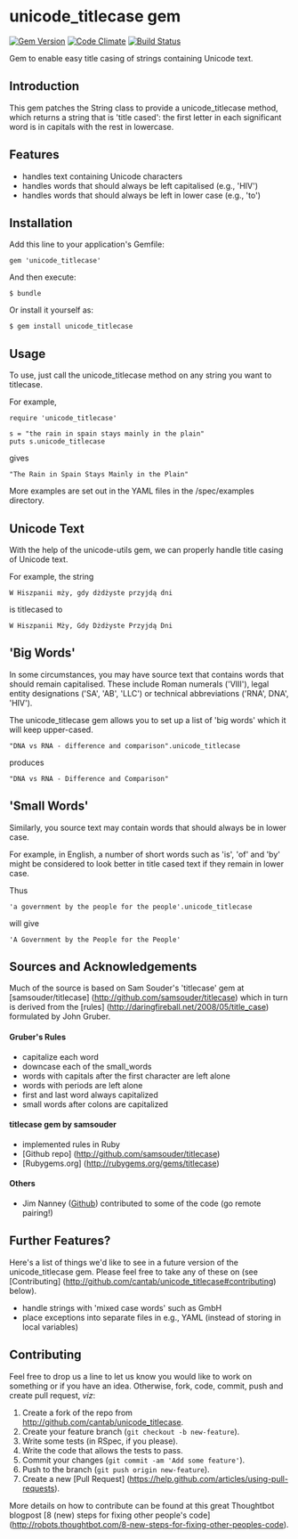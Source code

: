 # unicode_titlecase gem
[![Gem Version](https://badge.fury.io/rb/unicode_titlecase.png)](http://badge.fury.io/rb/unicode_titlecase)
[![Code Climate](https://codeclimate.com/github/cantab/unicode_titlecase.png)](https://codeclimate.com/github/cantab/unicode_titlecase)
[![Build Status](https://travis-ci.org/cantab/unicode_titlecase.png?branch=master)](https://travis-ci.org/cantab/unicode_titlecase)

Gem to enable easy title casing of strings containing Unicode text.

## Introduction
This gem patches the String class to provide a unicode_titlecase method, which returns a string that is 'title cased': the first letter in each significant word is in capitals with the rest in lowercase.

## Features
* handles text containing Unicode characters
* handles words that should always be left capitalised (e.g., 'HIV')
* handles words that should always be left in lower case (e.g., 'to')

## Installation

Add this line to your application's Gemfile:

    gem 'unicode_titlecase'

And then execute:

    $ bundle

Or install it yourself as:

    $ gem install unicode_titlecase

## Usage


To use, just call the unicode_titlecase method on any string you want to titlecase.

For example,

    require 'unicode_titlecase'

    s = "the rain in spain stays mainly in the plain"
    puts s.unicode_titlecase

gives

    "The Rain in Spain Stays Mainly in the Plain"

More examples are set out in the YAML files in the /spec/examples directory.

## Unicode Text

With the help of the unicode-utils gem, we can properly handle title casing of Unicode text.

For example, the string 

	W Hiszpanii mży, gdy dżdżyste przyjdą dni

is titlecased to

	W Hiszpanii Mży, Gdy Dżdżyste Przyjdą Dni

## 'Big Words'

In some circumstances, you may have source text that contains words that should remain capitalised. These include Roman numerals ('VIII'), legal entity designations ('SA', 'AB', 'LLC') or technical abbreviations ('RNA', DNA', 'HIV').

The unicode_titlecase gem allows you to set up a list of 'big words' which it will keep upper-cased.

	"DNA vs RNA - difference and comparison".unicode_titlecase

produces

	"DNA vs RNA - Difference and Comparison"

## 'Small Words'

Similarly, you source text may contain words that should always be in lower case.

For example, in English, a number of short words such as 'is', 'of' and 'by' might be considered to look better in title cased text if they remain in lower case.

Thus


	'a government by the people for the people'.unicode_titlecase
	
	
will give

	'A Government by the People for the People'

## Sources and Acknowledgements

Much of the source is based on Sam Souder's 'titlecase' gem at [samsouder/titlecase] (http://github.com/samsouder/titlecase) which in turn is derived from the [rules] (http://daringfireball.net/2008/05/title_case) formulated by John Gruber.

#### Gruber's Rules
  - capitalize each word
  - downcase each of the small_words
  - words with capitals after the first character are left alone
  - words with periods are left alone
  - first and last word always capitalized
  - small words after colons are capitalized

#### titlecase gem by samsouder

  - implemented rules in Ruby
  - [Github repo] (http://github.com/samsouder/titlecase)
  - [Rubygems.org] (http://rubygems.org/gems/titlecase)

#### Others
  - Jim Nanney ([Github](https://github.com/jimnanney)) contributed to some of the code (go remote pairing!)

## Further Features?
Here's a list of things we'd like to see in a future version of the unicode_titlecase gem. Please feel free to take any of these on (see [Contributing] (http://github.com/cantab/unicode_titlecase#contributing) below).
  - handle strings with 'mixed case words' such as GmbH
  - place exceptions into separate files in e.g., YAML (instead of storing in local variables)

## Contributing
Feel free to drop us a line to let us know you would like to work on something or if you have an idea. Otherwise, fork, code, commit, push and create pull request, *viz*:

1. Create a fork of the repo from http://github.com/cantab/unicode_titlecase.
2. Create your feature branch (`git checkout -b new-feature`).
2. Write some tests (in RSpec, if you please).
3. Write the code that allows the tests to pass.
3. Commit your changes (`git commit -am 'Add some feature'`).
4. Push to the branch (`git push origin new-feature`).
5. Create a new [Pull Request] (https://help.github.com/articles/using-pull-requests).

More details on how to contribute can be found at this great Thoughtbot blogpost [8 (new) steps for fixing other people's code] (http://robots.thoughtbot.com/8-new-steps-for-fixing-other-peoples-code).
